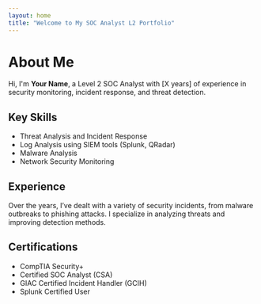 ```yaml
---
layout: home
title: "Welcome to My SOC Analyst L2 Portfolio"
---
```


# About Me

Hi, I'm **Your Name**, a Level 2 SOC Analyst with [X years] of experience in security monitoring, incident response, and threat detection.

## Key Skills
- Threat Analysis and Incident Response
- Log Analysis using SIEM tools (Splunk, QRadar)
- Malware Analysis
- Network Security Monitoring

## Experience
Over the years, I’ve dealt with a variety of security incidents, from malware outbreaks to phishing attacks. I specialize in analyzing threats and improving detection methods.

## Certifications
- CompTIA Security+
- Certified SOC Analyst (CSA)
- GIAC Certified Incident Handler (GCIH)
- Splunk Certified User
